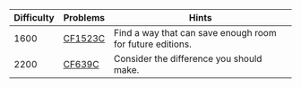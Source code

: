 | Difficulty | Problems | Hints |
| -------- | -------- | -------- |
| 1600 | [CF1523C](https://codeforces.com/problemset/problem/1523/C) | Find a way that can save enough room for future editions. |
| 2200 | [CF639C](https://codeforces.com/problemset/problem/639/C) | Consider the difference you should make. |